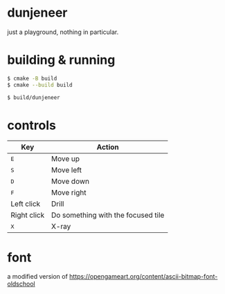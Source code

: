# dunjeneer

just a playground, nothing in particular.

# building & running
```bash
$ cmake -B build
$ cmake --build build

$ build/dunjeneer
```

# controls

| Key          | Action                             |
|--------------|------------------------------------|
| <kbd>E</kbd> | Move up                            |
| <kbd>S</kbd> | Move left                          |
| <kbd>D</kbd> | Move down                          |
| <kbd>F</kbd> | Move right                         |
| Left click   | Drill                              |
| Right click  | Do something with the focused tile |
| <kbd>X</kbd> | X-ray                              |


# font
a modified version of https://opengameart.org/content/ascii-bitmap-font-oldschool
